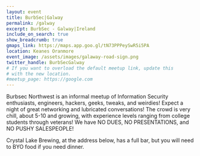 ```yaml
---
layout: event
title: BurbSec|Galway
permalink: /galway
excerpt: BurbSec - Galway|Ireland
include_on_search: true
show_breadcrumb: true
gmaps_link: https://maps.app.goo.gl/tN73PPPeySwR5i5PA
location: Keanes Oranmore
event_image: /assets/images/galaway-road-sign.png
twitter_handle: BurbSecGalway
# If you want to overload the default meetup link, update this
# with the new location.
#meetup_page: https://google.com
---
```


Burbsec Northwest is an informal meetup of Information Security enthusiasts,
engineers, hackers, geeks, tweaks, and weirdies! Expect a night of great
networking and lubricated conversations! The crowd is very chill, about 5-10
and growing, with experience levels ranging from college students through
veterans! We have NO DUES, NO PRESENTATIONS, and NO PUSHY SALESPEOPLE!

Crystal Lake Brewing, at the address below, has a full bar, but you will need
to BYO food if you need dinner.

